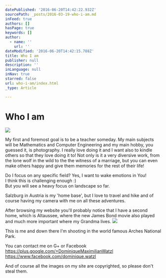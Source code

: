 ```yaml
---
datePublished: '2016-06-20T14:42:22.932Z'
sourcePath: _posts/2016-03-19-who-i-am.md
inFeed: true
authors: []
hasPage: true
keywords: []
author:
  - name: ''
    url: ''
dateModified: '2016-06-20T14:42:15.788Z'
title: Who I am
publisher: null
description: ''
inLanguage: null
inNav: true
starred: false
url: who-i-am/index.html
_type: Article

---
```

# Who I am
![](https://the-grid-user-content.s3-us-west-2.amazonaws.com/31630c8b-365c-49b8-897a-354300b0484f.jpg)

My first and foremost goal is to be a teacher someday. My main subjects will be Mathematics and Computer Engineering and my main hobby, you guessed it, is photography. I really love doing it and I want also to kindle others so that they love doing it to! Not only is it a very diversive work, from the lone wolf in the wild to the the witness of a marriage, but you can even make others happy and give them memories for the rest of their life!

Do I focus on any specific field? Yes, I want to wake emotions in You!  
I think this is challenging enough :)  
But you will see a heavy focus on landscape so far.

Salzburg in Austria is my 'home base', but I love to travel and hike and of course having my camera with me on all these adventures.

After browsing my website you'll probably notice that I have a second home, which is Altaussee, where the new James Bond movie also played and much more important where my Grandma lives.
![](https://the-grid-user-content.s3-us-west-2.amazonaws.com/1c82b80a-2695-40e7-bf8b-53caee771610.jpg)

This is me and down there I'm shooting in the world famous Arches National Park.

You can contact me on G+ or Facebook   
https://plus.google.com/+DominiqueMaximilianWatzl  
https://www.facebook.com/dominique.watzl

And of course all the images on my site are copyrighted, so please don't steal them.